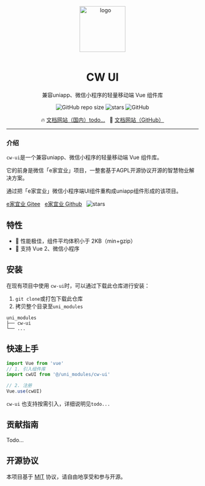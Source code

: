 <p align="center">
    <img alt="logo" src="http://qiniu.yuencode.cn/cw-ui/logo.png" width="120" style="margin-bottom: 10px;">
</p>

<h1 align="center">CW UI</h1>

<p align="center">兼容uniapp、微信小程序的轻量移动端 Vue 组件库</p>

<p align="center">
    <img alt="GitHub repo size" src="https://img.shields.io/github/repo-size/jarryxy/cw-ui">
    <img src="https://img.shields.io/github/stars/jarryxy/cw-ui-demo?style=flat-square&logo=GitHub" alt="stars" />
    <img alt="GitHub" src="https://img.shields.io/github/license/jarryxy/cw-ui">
</p>

<p align="center">
  🔥 <a href="">文档网站（国内）todo...</a>
  &nbsp;
  🌈 <a href="https://jarryxy.github.io/cw-ui-docs/">文档网站（GitHub）</a>
</p>


---

### 介绍

`cw-ui`是一个兼容uniapp、微信小程序的轻量移动端 Vue 组件库。

它的前身是微信「e家宜业」项目，一整套基于AGPL开源协议开源的智慧物业解决方案。

通过把「e家宜业」微信小程序端UI组件重构成uniapp组件形成的该项目。


<p align="left">
   <a href="https://gitee.com/chowa/ejyy">e家宜业 Gitee</a>
   &nbsp;
   <a href="https://github.com/chowa/ejyy">e家宜业 Github</a>
   &nbsp;
   <img src="https://img.shields.io/github/stars/chowa/ejyy?style=flat-square&logo=GitHub" alt="stars" />
</p>


## 特性

- 🚀 性能极佳，组件平均体积小于 2KB（min+gzip）
- 🍭 支持 Vue 2、微信小程序


## 安装

在现有项目中使用 `cw-ui`时，可以通过下载此仓库进行安装：

1. `git clone`或打包下载此仓库
2. 拷贝整个目录至`uni_modules`

```text
uni_modules
├── cw-ui
└── ...
```


## 快速上手

```js
import Vue from 'vue'
// 1. 引入组件库
import cwUI from '@/uni_modules/cw-ui'

// 2. 注册
Vue.use(cwUI)
```

`cw-ui` 也支持按需引入，详细说明见`todo...`

## 贡献指南

Todo...

## 开源协议

本项目基于 [MIT](https://zh.wikipedia.org/wiki/MIT%E8%A8%B1%E5%8F%AF%E8%AD%89) 协议，请自由地享受和参与开源。

